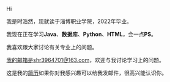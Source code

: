 Hi

我是时浩然，现就读于淄博职业学院，2022年毕业。

我现在正在学习**Java**、**数据库**、**Python**、**HTML**，会一点**PS**。

我喜欢跟大家讨论有关专业上的问题。

我的邮箱是shr3964701@163.com，欢迎与我讨论学习上的问题。

这是我的[简历](https://github.com/shr39647701/shr39647701/edit/master/README.md)如果你对我感兴趣可以给我发邮件，很高兴能认识你。
